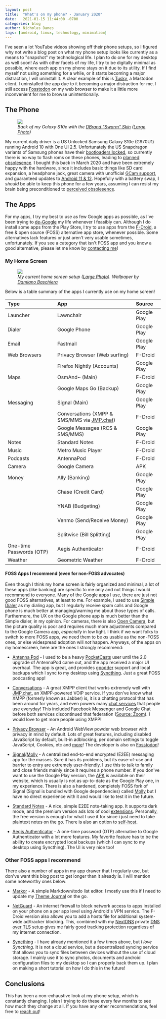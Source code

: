 ```yaml
---
layout: post
title:  "What's on my phone? - January 2020"
date:   2021-01-15 11:44:00 -0700
categories: blog
author: Nicholas Danes
tags: [android, linux, technology, minimalism]
---
```


I've seen a lot YouTube videos showing off their phone setups, so I figured why not write a blog post on what my phone setup looks like currently as a means to "snapshot" my technological life. I plan to do one for my desktop as well soon! As with other facets of my life, I try to be digitally minimal as possible, where each app on my phone stays on it due to its utility. If I find myself not using something for a while, or it starts becoming a major distraction, I will uninstall it. A clear example of this is [Tusky](https://tusky.app/), a Mastodon client. I uninstalled the app due to it becoming a major distraction for me. I still access [Fosstodon](https://fosstodon.org) on my web browser to make it a little more inconvenient for me to browse unintentionally.

## The Phone 
<figure>
<img loading="lazy" src="/images/phone-Jan2021/s10e.jpg">
<figcaption><i>Back of my Galaxy S10e with the <a href="https://dbrand.com/shop/samsung-galaxy-s10e-skins">DBrand "Swarm" Skin</a> (<a target="_blank" href="/images/phone-Jan2021/big/s10e.jpg">Large Photo</a>)</i></figcaption>
</figure>


My current daily driver is a US Unlocked Samsung Galaxy S10e (G970U1) running Android 10 with One UI 2.5. Unfortunately the US Snapdragon variants of Samsung phones have their [bootloaders locked](https://www.xda-developers.com/snapdragon-samsung-galaxy-note-10-galaxy-s10-galaxy-tab-s6-twrp-support/), so currently there is no way to flash roms on these phones, leading to [planned obsolesence](https://en.wikipedia.org/wiki/Planned_obsolescence). I bought this back in March 2020 and have been extremely happy with the hardware, since it includes basic things like SD card expansion, a headphone jack, great camera with unofficial [GCam support](https://www.thetechverts.com/what-is-google-camera-gcam-and-how-to-install-it-on-android-devices/), and guaranteed updates to [Android 11 & 12](https://www.phonearena.com/news/samsung-galaxy-s20-note-android-11-update_id126654). Hopefully with a battery swap, I *should* be able to keep this phone for a few years, assuming I can resist my brain being preconditioned to [perceived obsolesence](https://en.wikipedia.org/wiki/Planned_obsolescence#Perceived_obsolescence). 

## The Apps

For my apps, I try my best to use as few Google apps as possible, as I've been trying to [de-Google](/blog/2020/12/03/degoogle-part1.html) my life whenever I feasibly can. Although I do install some apps from the Play Store, I try to use apps from the [F-Droid](f-droid.org/), a free & open source (FOSS) alternative app store, whenever possible. Some alternatives lack features or just aren't very usable sometimes, unfortunately. If you see a category that isn't FOSS app and you know a good alternative, please let me know by [contacting me](/about/#contact)!

### My Home Screen
<figure>
<img loading="lazy" src="/images/phone-Jan2021/homescreen.jpg">
<figcaption><i>My current home screen setup (<a target="_blank" href="/images/phone-Jan2021/big/homescreen.jpg">Large Photo</a>). Wallpaper by <a href="https://unsplash.com/photos/d4feocYfzAM">Damiano Baschiera</a> </i></figcaption>
</figure>


Below is a table summary of the apps I currently use on my home screen!

| Type |   App  | Source |
| :--- | :--- | :--- |
| Launcher | Lawnchair  | Google Play |
| Dialer | Google Phone  | Google Play |
| Email | Fastmail  | Google Play |
| Web Browsers | Privacy Browser (Web surfing)  | F-Droid |
| | Firefox Nightly (Accounts)  | Google Play |
| Maps  | OsmAnd~ (Main)  | F-Droid |
|   | Google Maps Go (Backup)  | Google Play |
| Messaging | Signal (Main)  | Google Play |
| | Conversations (XMPP & SMS/MMS via [JMP.chat](https://jmp.chat))  | F-Droid |
| | Google Messages (RCS & SMS/MMS)  | Google Play |
| Notes  | Standard Notes  | F-Droid |
| Music  | Metro Music Player  | F-Droid |
| Podcasts  | AntennaPod  | F-Droid |
| Camera  | Google Camera  | APK |
| Money  | Ally (Banking)  | Google Play |
|   | Chase (Credit Card)  | Google Play |
|   | YNAB (Budgeting)  | Google Play |
|   | Venmo (Send/Receive Money)  | Google Play |
|   | Splitwise (Bill Splitting)  | Google Play |
| One-time Passwords (OTP) | Aegis Authenticator  | F-Droid |
| Weather | Geometric Weather  | F-Droid |

#### FOSS Apps I recommend  (even for non-FOSS advocates)

Even though I think my home screen is fairly organized and minimal, a lot of these apps (like banking) are specific to me only and not things I would recommend to everyone. Many of the Google apps I use, there are just not good FOSS alternatives, at least to me. For example, I used to use [Simple Dialer](https://f-droid.org/en/packages/com.simplemobiletools.dialer/) as my dialing app, but I regularly receive spam calls and Google phone is much better at managing/warning me about those types of calls. Furthermore, the UX on the Google phone app is much better than the Simple dialer, in my opinion. For cameras, there is also [Open Camera](https://f-droid.org/en/packages/net.sourceforge.opencamera/), but the picture quality is poor and requires much more adjustments compared to the Google Camera app, *especially* in low light. I think if we want folks to switch to more FOSS apps, we need them to be *as* usable as the non-FOSS ones, or else widespread adoption will *not* happen. Anyways, of the apps on my homescreen, here are the ones I strongly recommend:

* [Antenna Pod](https://f-droid.org/en/packages/de.danoeh.antennapod/) - I used to be a heavy [PocketCasts](https://www.pocketcasts.com/) user until the 2.0 upgrade of AntennaPod came out, and the app received a major UI overhaul. The app is great, and provides [gpodder](https://gpodder.github.io/) support and local backups which I sync to my desktop using [Syncthing](https://f-droid.org/en/packages/com.nutomic.syncthingandroid/). Just a great FOSS podcasting app!

* [Conversations](https://f-droid.org/en/packages/eu.siacs.conversations/) - A great XMPP client that works extremely well with [JMP.chat](https://jmp.chat), an XMPP-powered VOIP service. If you don've know what XMPP (formerly known as Jabber) is, it is a chatting protocol that has been around for years, and even powers many [chat services](https://xmpp.org/uses/instant-messaging.html) that people use everyday! This included Facebook Messenger and Google Chat before both services discontinued that federation ([Source: Zoom](https://support.zoom.us/hc/en-us/articles/204927135-Facebook-and-Google-To-Discontinue-XMPP-Chat-Protocol)). I would love to get more people using XMPP! 

* [Privacy Browser](https://signal.org/android/apk/) - An Android WebView powder web browser with privacy in mind by default. Lots of great features, including disabled JavaScript by default, built-in adblocking, per domain settings to toggle JavaScript, Cookies, etc and [more](https://www.stoutner.com/privacy-browser/)! The developer is also on [Fosstodon](https://fosstodon.org/web/accounts/235548)!

* [Signal](https://signal.org/android/apk/)/[Molly](https://github.com/mollyim/mollyim-android) - A centralized end-to-end encrypted (E2EE) messaging app for the masses. Sure it has its problems, but its ease-of-use and barrier to entry are extremely user-friendly. I use this to talk to family and close friends mainly since it requires a phone number. If you don've want to use the Google Play version, the [APK](https://signal.org/android/apk/) is available on their website, which is usually is not as up-to-date as the Google Play one, in my experience. There is also a hardened, completely FOSS fork of Signal (Signal is bundled with Google dependencies) called [Molly](https://github.com/mollyim/mollyim-android/releases) but I have no direct experience with it and would like to test it in the future.

* [Standard Notes](https://f-droid.org/en/packages/com.standardnotes/) - A nice, simple E2EE note-taking app. It supports dark mode, and the premium version ads lots of cool [extensions](https://standardnotes.org/extensions). Personally, the free version is enough for what I use it for since i just need to take plaintext notes on the go. There is also an option to [self-host](https://standardnotes.org/help/47/can-i-self-host-standard-notes).

* [Aegis Authenticator](https://f-droid.org/en/packages/com.beemdevelopment.aegis/) - A one-time password (OTP) alternative to Google Authenticator with a lot more features. My favorite feature has to be the ability to create encrypted local backups (which I can sync to my desktop using Syncthing). The UI is very nice too!

### Other FOSS apps I recommend

There also a number of apps in my app drawer that I regularly use, but don've want this blog post to get longer than it already is. I will mention some noteworthy ones below: 

* [Markor](https://f-droid.org/en/packages/net.gsantner.markor/) - A simple Markdown/todo list editor. I mostly use this if I need to update my [Theme Journal](/themejournal/) on the go. 

* [NetGuard](https://f-droid.org/en/packages/eu.faircode.netguard/) - An internet firewall to block network access to apps installed on your phone on a per app level using Android's VPN service. The F-Droid version also allows you to add a hosts file for additional system-wide ad/tracker blocking. This, combined with my [NextDNS](https://nextdns.io) private [DNS over TLS](https://www.androidsage.com/2018/12/25/how-to-block-ads-using-private-dns-dns-over-tls-feature/) setup gives me fairly good tracking protection regardless of my internet connection.

* [Syncthing](https://f-droid.org/en/packages/com.nutomic.syncthingandroid/) - I have already mentioned it a few times above, but *I love Syncthing*. It is not a cloud service, but a decentralized syncing service that allows you to sync files between devices without the use of cloud storage. I mainly use it to sync photos, documents and android configuration files to my desktop so I can properly back them up. I plan on making a short tutorial on how I do this in the future!


## Conclusions

This has been a non-exhaustive look at my phone setup, which is constantly changing. I plan I trying to do these every few months to see how much they change at all. If you have any other recommendations, feel free to [reach out](/about/#contact)! 
